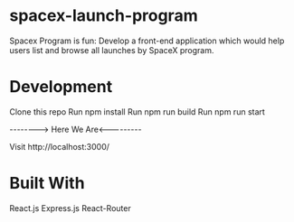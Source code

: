 # spacex-launch-program

Spacex Program is fun:
Develop a front-end application which would help users list and browse all launches by SpaceX program.

# Development

Clone this repo
Run npm install
Run npm run build
Run npm run start

--------> Here We Are<---------

Visit http://localhost:3000/

# Built With

React.js
Express.js
React-Router
